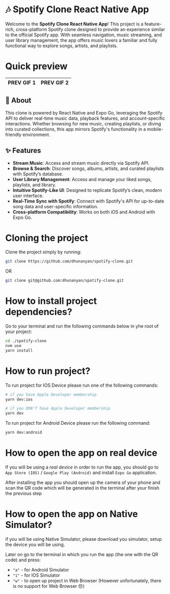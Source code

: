 # 🎶 Spotify Clone React Native App

Welcome to the **Spotify Clone React Native App**! This project is a feature-rich, cross-platform Spotify clone designed to provide an experience similar to the official Spotify app. With seamless navigation, music streaming, and user library management, the app offers music lovers a familiar and fully functional way to explore songs, artists, and playlists.

# Quick preview

| PREV GIF 1 | PREV GIF 2 |
| ---------- | ---------- |

## 📖 About

This clone is powered by React Native and Expo Go, leveraging the Spotify API to deliver real-time music data, playback features, and account-specific interactions. Whether browsing for new music, creating playlists, or diving into curated collections, this app mirrors Spotify's functionality in a mobile-friendly environment. 

## ✨ Features

- **Stream Music**: Access and stream music directly via Spotify API.
- **Browse & Search**: Discover songs, albums, artists, and curated playlists with Spotify’s database.
- **User Library Management**: Access and manage your liked songs, playlists, and library.
- **Intuitive Spotify-Like UI**: Designed to replicate Spotify’s clean, modern user interface.
- **Real-Time Sync with Spotify**: Connect with Spotify's API for up-to-date song data and user-specific information.
- **Cross-platform Compatibility**: Works on both iOS and Android with Expo Go.

# Cloning the project

Clone the project simply by running:

```bash
git clone https://github.com/dhunanyan/spotify-clone.git
```

OR

```bash
git clone git@github.com:dhunanyan/spotify-clone.git
```

# How to install project dependencies?

Go to your terminal and run the following commands below in yhe root of your project:

```bash
cd ./spotify-clone
nvm use
yarn install
```

# How to run project?

To run project for IOS Device please run one of the following commands:

```bash
# if you have Apple Developer membership
yarn dev:ios

# if you DON'T have Apple Developer membership
yarn dev
```

To run project for Android Device please run the following command:

```bash
yarn dev:android
```

# How to open the app on real device

If you will be using a _real device_ in order to run the app, you should go to `App Store (IOS)` / `Google Play (Android)` and install `Expo Go` application.

After installing the app you should open up the camera of your phone and scan the QR code which will be generated in the terminal after your finish the previous step

# How to open the app on Native Simulator?

if you will be using Native Simulator, please download you simulator, setup the device you will be using.

Later on go to the terminal in which you run the app (the one with the QR code) and press:

- `"a"` - for Android Simulator
- `"i"` - for IOS Simulator
- `"w"` - to open up project in Web Browser (However unfortunately, there is no support for Web Browser :disappointed:)
